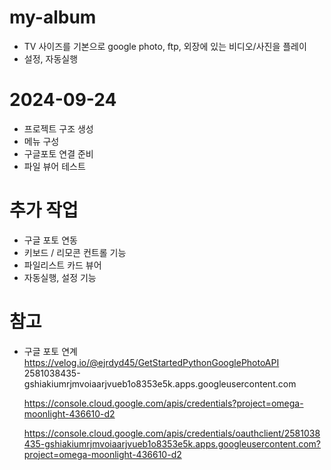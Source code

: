 # my-album

* TV 사이즈를 기본으로 google photo, ftp, 외장에 있는 비디오/사진을 플레이
* 설정, 자동실행


# 2024-09-24 
* 프로젝트 구조 생성
* 메뉴 구성
* 구글포토 연결 준비
* 파일 뷰어 테스트

# 추가 작업
* 구글 포토 연동
* 키보드 / 리모콘 컨트롤 기능
* 파일리스트 카드 뷰어
* 자동실행, 설정 기능

# 참고
* 구글 포토 연계 https://velog.io/@ejrdyd45/GetStartedPythonGooglePhotoAPI
  2581038435-gshiakiumrjmvoiaarjvueb1o8353e5k.apps.googleusercontent.com

  https://console.cloud.google.com/apis/credentials?project=omega-moonlight-436610-d2

  https://console.cloud.google.com/apis/credentials/oauthclient/2581038435-gshiakiumrjmvoiaarjvueb1o8353e5k.apps.googleusercontent.com?project=omega-moonlight-436610-d2